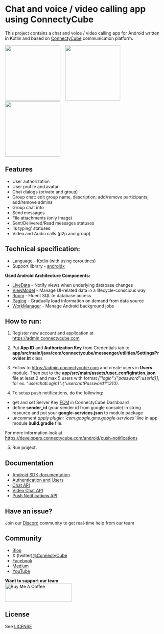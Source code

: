 # Chat and voice / video calling app using ConnectyCube

This project contains a chat and voice / video calling app for Android written in Kotlin and based on [ConnectyCube](https://connectycube.com/) communication platform.

<img src="https://developers.connectycube.com/images/code_samples/android_codesample_messenger_demo1.jpg" width=180 />&nbsp;&nbsp;&nbsp;
<img src="https://developers.connectycube.com/images/code_samples/android_codesample_messenger_demo2.jpg" width=180 />&nbsp;&nbsp;&nbsp;
<img src="https://developers.connectycube.com/images/code_samples/android_codesample_messenger_demo3.jpg" width=180 />

## Features 
- User authorization 
- User profile and avatar
- Chat dialogs (private and group)
- Group chat: edit group name, description; add/remove participants; add/remove admins
- Group chat info
- Send messages
- File attachments (only Image)
- Sent/Delivered/Read messages statuses
- ‘Is typing’ statuses
- Video and Audio calls (p2p and group)

## Technical specification:
- Language - [Kotlin](https://kotlinlang.org) (with using coroutines)
- Support library - [androidx](https://developer.android.com/jetpack/androidx)

**Used Android Architecture Components:**
- [LiveData](https://developer.android.com/topic/libraries/architecture/livedata) - Notify views when underlying database changes
- [ViewModel](https://developer.android.com/topic/libraries/architecture/viewmodel) - Manage UI-related data in a lifecycle-conscious way
- [Room](https://developer.android.com/topic/libraries/architecture/room) - Fluent SQLite database access
- [Paging](https://developer.android.com/topic/libraries/architecture/paging) - Gradually load information on demand from data source
- [WorkManager](https://developer.android.com/topic/libraries/architecture/workmanager) - Manage Android background jobs

## How to run:

1. Register new account and application at <https://admin.connectycube.com>

2. Put **App ID** and **Authorization Key** from Credentials tab to **app/src/main/java/com/connectycube/messenger/utilities/SettingsProvider.kt** class

3. Follow to <https://admin.connectycube.com> and create users in **Users** module. Then put to the **app/src/main/assets/user_configiration.json** file at least 2 and max 5 users with format *[\"login\":{\"password\":userId}]*, for ex. *"userchatLogin1":{"userchatPassword1":310}*.

4. To setup push notifications, do the following:
- get and set Server Key [FCM](https://developers.connectycube.com/android/push-notifications?id=configure-firebase-project-and-api-key) in ConnectyCube Dashboard
- define **sender_id** (your sender id from google console) in string resource and put your **google-services.json** to module package
- uncomment *apply plugin: 'com.google.gms.google-services'* line in app module **build.gradle** file. 

For more information look at <https://developers.connectycube.com/android/push-notifications>

5. Run project.

## Documentation

- [Android SDK documentation](https://developers.connectycube.com/android/)
- [Authentication and Users](https://developers.connectycube.com/android/authentication-and-users)
- [Chat API](https://developers.connectycube.com/android/messaging)
- [Video Chat API](https://developers.connectycube.com/android/videocalling)
- [Push Notifications API](https://developers.connectycube.com/android/push-notifications)

## Have an issue?

Join our [Discord](https://discord.com/invite/zqbBWNCCFJ) community to get real-time help from our team

## Community

- [Blog](https://connectycube.com/blog)
- X (twitter)[@ConnectyCube](https://x.com/ConnectyCube)
- [Facebook](https://www.facebook.com/ConnectyCube)
- [Medium](https://medium.com/@connectycube)
- [YouTube](https://www.youtube.com/@ConnectyCube)

**Want to support our team**:<br>
<a href="https://www.buymeacoffee.com/connectycube" target="_blank"><img src="https://cdn.buymeacoffee.com/buttons/v2/default-blue.png" alt="Buy Me A Coffee" style="height: 60px !important;width: 217px !important;" ></a>

## License

See [LICENSE](LICENSE)

